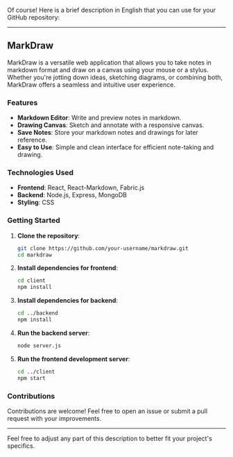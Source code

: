 Of course! Here is a brief description in English that you can use for your GitHub repository:

---

## MarkDraw

MarkDraw is a versatile web application that allows you to take notes in markdown format and draw on a canvas using your mouse or a stylus. Whether you're jotting down ideas, sketching diagrams, or combining both, MarkDraw offers a seamless and intuitive user experience.

### Features

- **Markdown Editor**: Write and preview notes in markdown.
- **Drawing Canvas**: Sketch and annotate with a responsive canvas.
- **Save Notes**: Store your markdown notes and drawings for later reference.
- **Easy to Use**: Simple and clean interface for efficient note-taking and drawing.

### Technologies Used

- **Frontend**: React, React-Markdown, Fabric.js
- **Backend**: Node.js, Express, MongoDB
- **Styling**: CSS

### Getting Started

1. **Clone the repository**:
   ```bash
   git clone https://github.com/your-username/markdraw.git
   cd markdraw
   ```

2. **Install dependencies for frontend**:
   ```bash
   cd client
   npm install
   ```

3. **Install dependencies for backend**:
   ```bash
   cd ../backend
   npm install
   ```

4. **Run the backend server**:
   ```bash
   node server.js
   ```

5. **Run the frontend development server**:
   ```bash
   cd ../client
   npm start
   ```

### Contributions

Contributions are welcome! Feel free to open an issue or submit a pull request with your improvements.

---

Feel free to adjust any part of this description to better fit your project's specifics.
